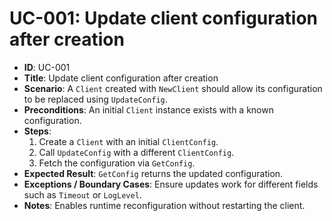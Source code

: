 # UC-001: Update client configuration after creation

- **ID**: UC-001
- **Title**: Update client configuration after creation
- **Scenario**: A `Client` created with `NewClient` should allow its configuration to be replaced using `UpdateConfig`.
- **Preconditions**: An initial `Client` instance exists with a known configuration.
- **Steps**:
  1. Create a `Client` with an initial `ClientConfig`.
  2. Call `UpdateConfig` with a different `ClientConfig`.
  3. Fetch the configuration via `GetConfig`.
- **Expected Result**: `GetConfig` returns the updated configuration.
- **Exceptions / Boundary Cases**: Ensure updates work for different fields such as `Timeout` or `LogLevel`.
- **Notes**: Enables runtime reconfiguration without restarting the client.
